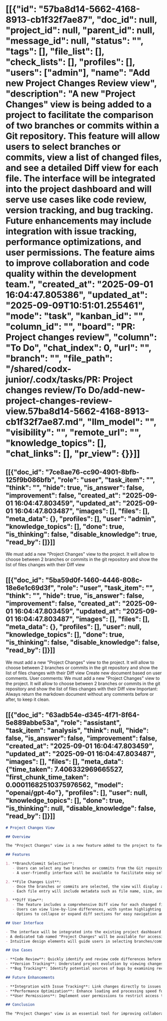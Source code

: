 # [[{"id": "57ba8d14-5662-4168-8913-cb1f32f7ae87", "doc_id": null, "project_id": null, "parent_id": null, "message_id": null, "status": "", "tags": [], "file_list": [], "check_lists": [], "profiles": [], "users": ["admin"], "name": "Add new Project Changes Review view", "description": "A new \"Project Changes\" view is being added to a project to facilitate the comparison of two branches or commits within a Git repository. This feature will allow users to select branches or commits, view a list of changed files, and see a detailed Diff view for each file. The interface will be integrated into the project dashboard and will serve use cases like code review, version tracking, and bug tracking. Future enhancements may include integration with issue tracking, performance optimizations, and user permissions. The feature aims to improve collaboration and code quality within the development team.", "created_at": "2025-09-01 16:04:47.805386", "updated_at": "2025-09-09T10:51:01.255461", "mode": "task", "kanban_id": "", "column_id": "", "board": "PR: Project changes review", "column": "To Do", "chat_index": 0, "url": "", "branch": "", "file_path": "/shared/codx-junior/.codx/tasks/PR: Project changes review/To Do/add-new-project-changes-review-view.57ba8d14-5662-4168-8913-cb1f32f7ae87.md", "llm_model": "", "visibility": "", "remote_url": "", "knowledge_topics": [], "chat_links": [], "pr_view": {}}]]
## [[{"doc_id": "7ce8ae76-cc90-4901-8bfb-125f9b086bfb", "role": "user", "task_item": "", "think": "", "hide": true, "is_answer": false, "improvement": false, "created_at": "2025-09-01 16:04:47.803459", "updated_at": "2025-09-01 16:04:47.803487", "images": [], "files": [], "meta_data": {}, "profiles": [], "user": "admin", "knowledge_topics": [], "done": true, "is_thinking": false, "disable_knowledge": true, "read_by": []}]]
We must add a new "Project Changes" view to the project.
It will allow to choose between 2 branches or commits in the git repository and show the list of files changes with their Diff view
## [[{"doc_id": "5ba59d0f-1460-4446-808c-18e6e1c69d3f", "role": "user", "task_item": "", "think": "", "hide": true, "is_answer": false, "improvement": false, "created_at": "2025-09-01 16:04:47.803459", "updated_at": "2025-09-01 16:04:47.803487", "images": [], "files": [], "meta_data": {}, "profiles": [], "user": null, "knowledge_topics": [], "done": true, "is_thinking": false, "disable_knowledge": false, "read_by": []}]]
We must add a new "Project Changes" view to the project.
It will allow to choose between 2 branches or commits in the git repository and show the list of files changes with their Diff view
                    Create new document based on user comments.
                    User comments:
                    We must add a new "Project Changes" view to the project.
It will allow to choose between 2 branches or commits in the git repository and show the list of files changes with their Diff view
                    Important: Always return the markdown document without any comments before or after, to keep it clean.
## [[{"doc_id": "63adb54e-d345-4f71-8f64-5e889abbe53a", "role": "assistant", "task_item": "analysis", "think": null, "hide": false, "is_answer": false, "improvement": false, "created_at": "2025-09-01 16:04:47.803459", "updated_at": "2025-09-01 16:04:47.803487", "images": [], "files": [], "meta_data": {"time_taken": 7.406332969665527, "first_chunk_time_taken": 0.00011682510375976562, "model": "openai/gpt-4o"}, "profiles": [], "user": null, "knowledge_topics": [], "done": true, "is_thinking": null, "disable_knowledge": false, "read_by": []}]]
```markdown /docs/project-changes-view.md
# Project Changes View

## Overview

The "Project Changes" view is a new feature added to the project to facilitate the comparison between two branches or commits within a Git repository. This feature is crucial for developers and team members to understand the differences and changes made across different parts of the project.

## Features

1. **Branch/Commit Selection**:
   - Users can select any two branches or commits from the Git repository to compare.
   - A user-friendly interface will be available to facilitate easy selection and navigation.

2. **File Changes List**:
   - Once the branches or commits are selected, the view will display a list of all files that have changed between the two points.
   - Each file entry will include metadata such as file name, size, and type of change (e.g., modified, added, deleted).

3. **Diff View**:
   - The feature includes a comprehensive Diff view for each changed file.
   - Users can view line-by-line differences, with syntax highlighting and change indicators.
   - Options to collapse or expand diff sections for easy navigation and focus on relevant changes.

## User Interface

- The interface will be integrated into the existing project dashboard.
- A dedicated tab named "Project Changes" will be available for accessing this feature.
- Intuitive design elements will guide users in selecting branches/commits and navigating through changes.

## Use Cases

- **Code Review**: Quickly identify and review code differences before merging branches.
- **Version Tracking**: Understand project evolution by viewing changes between significant commits.
- **Bug Tracking**: Identify potential sources of bugs by examining recent changes to the codebase.

## Future Enhancements

- **Integration with Issue Tracking**: Link changes directly to issues in the project management tool.
- **Performance Optimization**: Enhance loading and processing speed for large repositories.
- **User Permissions**: Implement user permissions to restrict access to certain branches or sensitive information.

## Conclusion

The "Project Changes" view is an essential tool for improving collaboration and code quality within the development team. By providing a clear and detailed comparison of branches or commits, it enhances the ability to manage and integrate code effectively across the project.
```